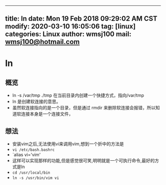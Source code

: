 ----
title: ln
date: Mon 19 Feb 2018 09:29:02 AM CST
modify: 2020-03-10 16:05:06 
tag: [linux]
categories: Linux
author: wmsj100
mail: wmsj100@hotmail.com
---

# ln

## 概览

- ln -s /var/tmp   ./tmp   在当前目录内创建一个快捷方式，指向/var/tmp
- ln  是创建软连接的意思。
- 虽然软连接指向的是一个目录，但是通过 rmdir 来删除软连接会报错，所以知道软连接本身是一个连接文件，

## 想法

- 安装vim之后,无法使用vi来调用vim,想到一个折中的方法是
- `vi /etc/bash.bashrc`
- `alias vi='vim'
- 这样可以实现那样的功能,但是感觉很可笑,明明就是一个可执行命令,最好的方式是ln
- `cd /usr/local/bin`
- `ln -s /usr/bin/vim vi`
